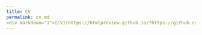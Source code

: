 ```yaml
---
title: CV
permalink: cv.md
<div markdown="1">[CV](https://htmlpreview.github.io/?https://github.com/jsacco1/resume/blob/main/index.html).</div>
---
```

